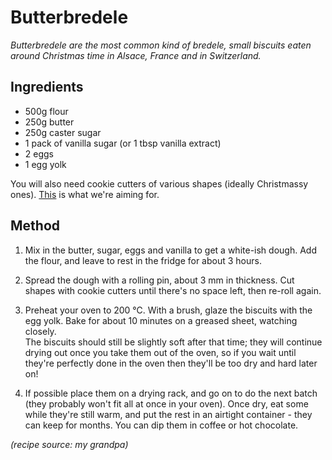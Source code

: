 # Butterbredele

*Butterbredele are the most common kind of bredele, small biscuits eaten around Christmas time in Alsace, France and in Switzerland.*

## Ingredients

- 500g flour
- 250g butter
- 250g caster sugar
- 1 pack of vanilla sugar (or 1 tbsp vanilla extract)
- 2 eggs
- 1 egg yolk

You will also need cookie cutters of various shapes (ideally Christmassy ones). [This](https://www.my-week-end-in-alsace.com/wp-content/uploads/2016/01/butterbredele.jpg) is what we're aiming for.
 
## Method

1. Mix in the butter, sugar, eggs and vanilla to get a white-ish dough. Add the flour, and leave to rest in the fridge for about 3 hours.

2. Spread the dough with a rolling pin, about 3 mm in thickness. Cut shapes with cookie cutters until there's no space left, then re-roll again.

3. Preheat your oven to 200 ℃. With a brush, glaze the biscuits with the egg yolk. Bake for about 10 minutes on a greased sheet, watching closely.  
The biscuits should still be slightly soft after that time; they will continue drying out once you take them out of the oven, so if you wait until they're perfectly done in the oven then they'll be too dry and hard later on!

4. If possible place them on a drying rack, and go on to do the next batch (they probably won't fit all at once in your oven). Once dry, eat some while they're still warm, and put the rest in an airtight container - they can keep for months. You can dip them in coffee or hot chocolate.

*(recipe source: my grandpa)*
